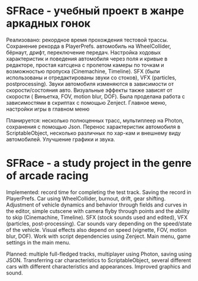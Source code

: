 # SFRace - учебный проект в жанре аркадных гонок
Реализовано: рекордное время прохождения тестовой трассы. Сохранение рекорда в PlayerPrefs. автомобиль на WheelCollider, бёрнаут, дрифт, переключение передач. Настройка ходовых характеристик и поведения автомобиля через поля и кривые в редакторе, простая катсцена с пролетом камеры по точкам и возможностью пропуска (Cinemachine, Timeline). SFX (были использованы и отредактированы звуки со стоков), VFX (particles, postprocessing). Звуки автомобиля изменяются в зависимости от скорости/состояния авто. Визуальные эффекты также зависят от скорости ( Виньетка, FOV, motion blur, DOF). Была проделана работа с зависимостями в скриптах с помощью Zenject. Главное меню, настройки игры в главном меню

Планируется: несколько полноценных трасс, мультиплеер на Photon, сохранения с помощью Json. Перенос характеристик автомобиля в ScriptableObject, несколько различных по хар-кам и внешнему виду автомобилей. Улучшение графики и звука.

# SFRace - a study project in the genre of arcade racing
Implemented: record time for completing the test track. Saving the record in PlayerPrefs. Car using WheelCollider, burnout, drift, gear shifting. Adjustment of vehicle dynamics and behavior through fields and curves in the editor, simple cutscene with camera flyby through points and the ability to skip (Cinemachine, Timeline). SFX (stock sounds used and edited), VFX (particles, post-processing). Car sounds vary depending on the speed/state of the vehicle. Visual effects also depend on speed (vignette, FOV, motion blur, DOF). Work with script dependencies using Zenject. Main menu, game settings in the main menu.

Planned: multiple full-fledged tracks, multiplayer using Photon, saving using JSON. Transferring car characteristics to ScriptableObject, several different cars with different characteristics and appearances. Improved graphics and sound.
